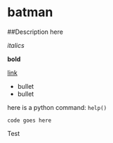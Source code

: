 batman
======

##Description here

*italics*

**bold**

[link](http://link.com)

* bullet
* bullet

here is a python command: `help()`

```
code goes here
```

<!--test-->

Test
